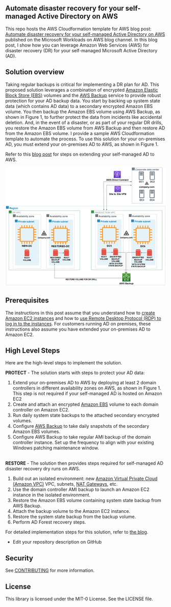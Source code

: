 ## Automate disaster recovery for your self-managed Active Directory on AWS

This repo hosts the AWS Cloudformation template for AWS blog post: [Automate disaster recovery for your self-managed Active Directory on AWS](https://aws.amazon.com/blogs/modernizing-with-aws/automate-disaster-recovery-for-your-self-managed-active-directory-on-aws/) published on the Microsoft Workloads on AWS blog channel. In this blog post, I show how you can leverage Amazon Web Services (AWS) for disaster recovery (DR) for your self-managed Microsoft Active Directory (AD).


## Solution overview
Taking regular backups is critical for implementing a DR plan for AD. This proposed solution leverages a combination of encrypted [Amazon Elastic Block Store (EBS)](https://docs.aws.amazon.com/AWSEC2/latest/UserGuide/AmazonEBS.html) volumes and the [AWS Backup](https://aws.amazon.com/backup/) service to provide robust protection for your AD backup data. You start by backing up system state data (which contains AD data) to a secondary encrypted Amazon EBS volume. You then backup the Amazon EBS volume using AWS Backup, as shown in Figure 1, to further protect the data from incidents like accidental deletion. And, in the event of a disaster, or as part of your regular DR drills, you restore the Amazon EBS volume from AWS Backup and then restore AD from the Amazon EBS volume. I provide a sample AWS Cloudformation template to automate the process. To use this solution for your on-premises AD, you must extend your on-premises AD to AWS, as shown in Figure 1.

Refer to this [blog post](https://aws.amazon.com/blogs/security/securely-extend-and-access-on-premises-active-directory-domain-controllers-in-aws/) for steps on extending your self-managed AD to AWS.


![Solution Architecture](/images/Figure1%20-%20Solution-Architecture.png)

## Prerequisites
The instructions in this post assume that you understand how to [create Amazon EC2 instances](http://docs.aws.amazon.com/AWSEC2/latest/WindowsGuide/EC2_GetStarted.html) and how to [use Remote Desktop Protocol (RDP) to log in to the instances](http://docs.aws.amazon.com/AWSEC2/latest/WindowsGuide/connecting_to_windows_instance.html). For customers running AD on premises, these instructions also assume you have extended your on-premises AD to Amazon EC2. 

## High Level Steps
Here are the high-level steps to implement the solution.

**PROTECT** - The solution starts with steps to protect your AD data:

1.  Extend your on-premises AD to AWS by deploying at least 2 domain controllers in different availability zones on AWS, as shown in Figure 1. This step is not required if your self-managed AD is hosted on Amazon EC2
2. Create and attach an encrypted [Amazon EBS](https://docs.aws.amazon.com/AWSEC2/latest/UserGuide/AmazonEBS.html) volume to each domain controller on Amazon EC2.
3. Run daily system state backups to the attached secondary encrypted volumes.
4. Configure [AWS Backup](https://docs.aws.amazon.com/aws-backup/latest/devguide/whatisbackup.html) to take daily snapshots of the secondary Amazon EBS volumes.
5. Configure AWS Backup to take regular AMI backup of the domain controller instance. Set up the frequency to align with your existing Windows patching maintenance window.

\
**RESTORE** - The solution then provides steps required for self-managed AD disaster recovery dry runs on AWS.
1. Build out an isolated environment: new [Amazon Virtual Private Cloud (Amazon VPC)](https://docs.aws.amazon.com/vpc/latest/userguide/what-is-amazon-vpc.html) VPC, subnets, [NAT Gateways](https://docs.aws.amazon.com/vpc/latest/userguide/vpc-nat-gateway.html), etc.
2. Use the domain controller AMI backup to launch an Amazon EC2 instance in the isolated environment.
3. Restore the Amazon EBS volume containing system state backup from AWS Backup.
4. Attach the backup volume to the Amazon EC2 instance.
5. Restore the system state backup from the backup volume.
6. Perform AD Forest recovery steps.

For detailed implementation steps for this solution, refer to [the blog](https://aws.amazon.com/blogs/modernizing-with-aws/automate-disaster-recovery-for-your-self-managed-active-directory-on-aws/).




* Edit your repository description on GitHub

## Security

See [CONTRIBUTING](CONTRIBUTING.md#security-issue-notifications) for more information.

## License

This library is licensed under the MIT-0 License. See the LICENSE file.

